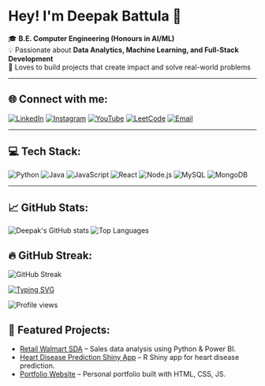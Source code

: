 # Hey! I'm Deepak Battula 👋

🎓 **B.E. Computer Engineering (Honours in AI/ML)**  
💡 Passionate about **Data Analytics, Machine Learning, and Full-Stack Development**  
🚀 Loves to build projects that create impact and solve real-world problems

---

## 🌐 Connect with me:
[![LinkedIn](https://img.shields.io/badge/LinkedIn-0077B5.svg?style=for-the-badge&logo=linkedin&logoColor=white)](https://linkedin.com/in/YOURUSERNAME)
[![Instagram](https://img.shields.io/badge/Instagram-E4405F.svg?style=for-the-badge&logo=instagram&logoColor=white)](https://instagram.com/YOURUSERNAME)
[![YouTube](https://img.shields.io/badge/YouTube-FF0000.svg?style=for-the-badge&logo=youtube&logoColor=white)](https://youtube.com/YOURUSERNAME)
[![LeetCode](https://img.shields.io/badge/LeetCode-FFA116.svg?style=for-the-badge&logo=leetcode&logoColor=black)](https://leetcode.com/YOURUSERNAME)
[![Email](https://img.shields.io/badge/Email-D14836.svg?style=for-the-badge&logo=gmail&logoColor=white)](mailto:YOUREMAIL@gmail.com)


---

## 💻 Tech Stack:
![Python](https://img.shields.io/badge/Python-3776AB?style=flat&logo=python&logoColor=white)
![Java](https://img.shields.io/badge/Java-ED8B00?style=flat&logo=openjdk&logoColor=white)
![JavaScript](https://img.shields.io/badge/JavaScript-F7DF1E?style=flat&logo=javascript&logoColor=black)
![React](https://img.shields.io/badge/React-20232A?style=flat&logo=react&logoColor=61DAFB)
![Node.js](https://img.shields.io/badge/Node.js-43853D?style=flat&logo=node.js&logoColor=white)
![MySQL](https://img.shields.io/badge/MySQL-005C84?style=flat&logo=mysql&logoColor=white)
![MongoDB](https://img.shields.io/badge/MongoDB-4EA94B?style=flat&logo=mongodb&logoColor=white)


---

## 📈 GitHub Stats:
![Deepak's GitHub stats](https://github-readme-stats.vercel.app/api?username=DkBattula5&show_icons=true&theme=dark)
![Top Languages](https://github-readme-stats.vercel.app/api/top-langs/?username=DkBattula5&layout=compact&theme=dark)


## 🔥 GitHub Streak:
![GitHub Streak](https://streak-stats.demolab.com?user=DkBattula5&theme=dark&hide_border=true)

[![Typing SVG](https://readme-typing-svg.herokuapp.com?size=24&color=00BFFF&lines=Hi+There!+👋;I'm+Deepak+Battula;Data+Analyst+%7C+ML+Enthusiast;Full+Stack+Developer)](https://git.io/typing-svg)


![Profile views](https://komarev.com/ghpvc/?username=DkBattula5&label=Profile%20views&color=0e75b6&style=flat)



## 🚀 Featured Projects:
- [Retail Walmart SDA](https://github.com/DkBattula5/Retail-Walmart--SDA) – Sales data analysis using Python & Power BI.
- [Heart Disease Prediction Shiny App](https://github.com/DkBattula5/Heart-Disease-Prediction-Shiny-App) – R Shiny app for heart disease prediction.
- [Portfolio Website](https://github.com/DkBattula5/Portfolio) – Personal portfolio built with HTML, CSS, JS.
